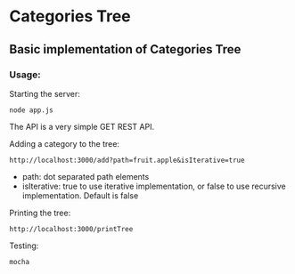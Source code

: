 # Categories Tree

## Basic implementation of Categories Tree

### Usage:
Starting the server:
```
node app.js
```
The API is a very simple GET REST API.

Adding a category to the tree:
```
http://localhost:3000/add?path=fruit.apple&isIterative=true
```
* path: dot separated path elements
* isIterative: true to use iterative implementation, or false to use recursive implementation. Default is false


Printing the tree:
```
http://localhost:3000/printTree
```

Testing:
```
mocha
```


